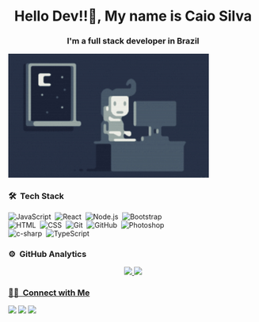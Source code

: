 

<h1 align="center">Hello Dev!!👋, My name is Caio Silva</h1>
<h3 align="center">I'm a full stack developer in Brazil</h3>







<img alt="Night Coding" src="https://raw.githubusercontent.com/AVS1508/AVS1508/master/assets/Night-Coding.gif" align="" height="250em"/>

### 🛠 &nbsp;Tech Stack


![JavaScript](https://img.shields.io/badge/-JavaScript-05122A?style=flat&logo=javascript)&nbsp;
![React](https://img.shields.io/badge/-React-05122A?style=flat&logo=react)&nbsp;
![Node.js](https://img.shields.io/badge/-Node.js-05122A?style=flat&logo=node.js)&nbsp;
![Bootstrap](https://img.shields.io/badge/-Bootstrap-05122A?style=flat&logo=bootstrap&logoColor=563D7C)\
![HTML](https://img.shields.io/badge/-HTML-05122A?style=flat&logo=HTML5)&nbsp;
![CSS](https://img.shields.io/badge/-CSS-05122A?style=flat&logo=CSS3&logoColor=1572B6)&nbsp;
![Git](https://img.shields.io/badge/-Git-05122A?style=flat&logo=git)&nbsp;
![GitHub](https://img.shields.io/badge/-GitHub-05122A?style=flat&logo=github)&nbsp;
![Photoshop](https://img.shields.io/badge/-Photoshop-05122A?style=flat&logo=adobe-photoshop)\
![c-sharp](https://img.shields.io/badge/C%23-05122A?logo=c-sharp&logoColor=white&style=flat)&nbsp;
![TypeScript](https://img.shields.io/badge/TypeScript-05122A?logo=typescript&logoColor=blue&style=flat)&nbsp;

### ⚙️ &nbsp;GitHub Analytics

<p align="center">
  <a href="https://github.com/CaioSC01">
<img height="150em" src="https://github-readme-stats.vercel.app/api/top-langs/?username=CaioSC01&layout=compact&langs_count=7&theme=vision-friendly-dark"/>
<img height="150em" src="https://github-readme-stats.vercel.app/api?username=CaioSC01&show_icons=true&theme=vision-friendly-dark&include_all_commits=true&count_private=true"/>
</div>

</p>

### 🤝🏻 &nbsp;Connect with Me

<p align="center">

<a href="https://linkedin.com/in/caiosilva-costa"><img src="https://img.shields.io/badge/-caio%20silva%20costa-0077B5?style=flat&logo=Linkedin&logoColor=white"/></a>
<a href="caio.silva.costa.dev@gmail.com"><img src="https://img.shields.io/badge/-caio.silva.costa.dev@gmail.com-D14836?style=flat&logo=Gmail&logoColor=white"/></a>
<a href="https://instagram.com/flexcode_"><img src="https://img.shields.io/badge/-@flexcode_-E4405F?style=flat&logo=Instagram&logoColor=white"/></a>


</p>
          
          
          
          
          
          
          
          
          
          
          

          


  
